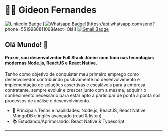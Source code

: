 # :man_technologist: Gideon Fernandes

[![Linkedin Badge](https://img.shields.io/badge/-LinkedIn-blue?style=flat-square&logo=Linkedin&logoColor=white&link=https://www.linkedin.com/in/gideonfernandes/)](https://www.linkedin.com/in/gideonfernandes/)
[![Whatsapp Badge](https://img.shields.io/badge/-Whatsapp-4CA143?style=flat-square&labelColor=4CA143&logo=whatsapp&logoColor=white&link=https://api.whatsapp.com/send?phone=5519988811098&text=Olá!)](https://api.whatsapp.com/send?phone=5519988811098&text=Olá!)
[![Gmail Badge](https://img.shields.io/badge/-Gmail-c14438?style=flat-square&logo=Gmail&logoColor=white&link=mailto:gideon.de.fernandes@gmail.com)](mailto:gideon.de.fernandes@gmail.com)

## Olá Mundo! 👋

#### Prazer, sou desenvolvedor Full Stack Júnior com foco nas tecnologias modernas Node.js, ReactJS e React Native.

Tenho como objetivo de conquistar meu primeiro emprego como desenvolvedor contribuindo positivamente no desenvolvimento e implementação de soluções assertivas e escaláveis para a empresa contratante, sempre evoluir e crescer junto com a mesma, adquirir o conhecimento necessário para estar apto a participar de ponta a ponta nos processos de análise e desenvolvimento.

- :blue_heart: Principais Techs e habilidades: Node.js, ReactJS, React Native, MongoDB e inglês avançado (read & listen)
- :books: Estudando/Aprimorando: React Native & Typescript

---
